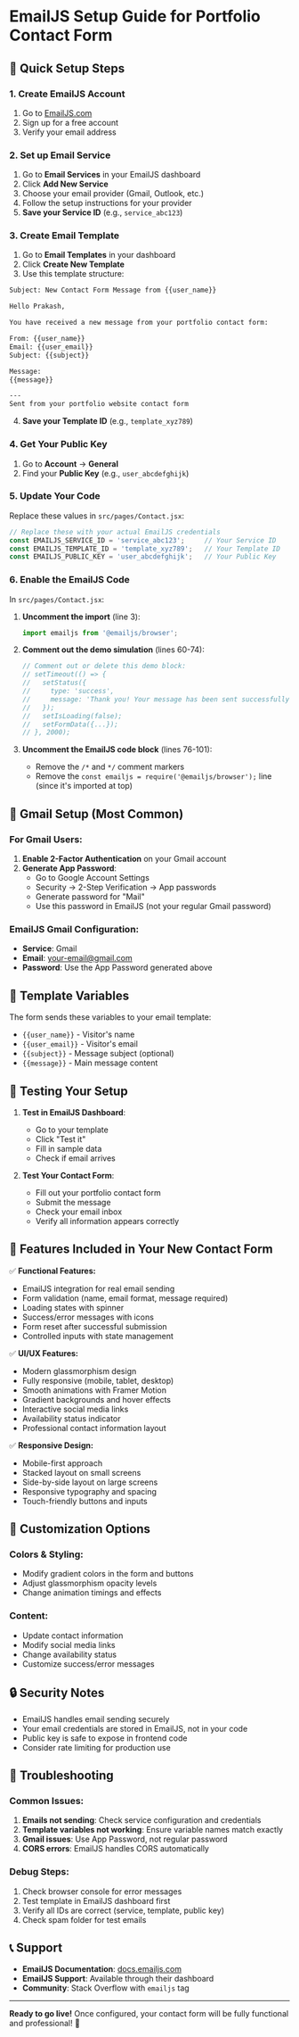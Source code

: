 # EmailJS Setup Guide for Portfolio Contact Form

## 🚀 Quick Setup Steps

### 1. Create EmailJS Account
1. Go to [EmailJS.com](https://www.emailjs.com/)
2. Sign up for a free account
3. Verify your email address

### 2. Set up Email Service
1. Go to **Email Services** in your EmailJS dashboard
2. Click **Add New Service**
3. Choose your email provider (Gmail, Outlook, etc.)
4. Follow the setup instructions for your provider
5. **Save your Service ID** (e.g., `service_abc123`)

### 3. Create Email Template
1. Go to **Email Templates** in your dashboard
2. Click **Create New Template**
3. Use this template structure:

```html
Subject: New Contact Form Message from {{user_name}}

Hello Prakash,

You have received a new message from your portfolio contact form:

From: {{user_name}}
Email: {{user_email}}
Subject: {{subject}}

Message:
{{message}}

---
Sent from your portfolio website contact form
```

4. **Save your Template ID** (e.g., `template_xyz789`)

### 4. Get Your Public Key
1. Go to **Account** → **General**
2. Find your **Public Key** (e.g., `user_abcdefghijk`)

### 5. Update Your Code
Replace these values in `src/pages/Contact.jsx`:

```javascript
// Replace these with your actual EmailJS credentials
const EMAILJS_SERVICE_ID = 'service_abc123';     // Your Service ID
const EMAILJS_TEMPLATE_ID = 'template_xyz789';   // Your Template ID  
const EMAILJS_PUBLIC_KEY = 'user_abcdefghijk';   // Your Public Key
```

### 6. Enable the EmailJS Code
In `src/pages/Contact.jsx`:

1. **Uncomment the import** (line 3):
   ```javascript
   import emailjs from '@emailjs/browser';
   ```

2. **Comment out the demo simulation** (lines 60-74):
   ```javascript
   // Comment out or delete this demo block:
   // setTimeout(() => {
   //   setStatus({ 
   //     type: 'success', 
   //     message: 'Thank you! Your message has been sent successfully...' 
   //   });
   //   setIsLoading(false);
   //   setFormData({...});
   // }, 2000);
   ```

3. **Uncomment the EmailJS code block** (lines 76-101):
   - Remove the `/*` and `*/` comment markers
   - Remove the `const emailjs = require('@emailjs/browser');` line (since it's imported at top)

## 📧 Gmail Setup (Most Common)

### For Gmail Users:
1. **Enable 2-Factor Authentication** on your Gmail account
2. **Generate App Password**:
   - Go to Google Account Settings
   - Security → 2-Step Verification → App passwords
   - Generate password for "Mail"
   - Use this password in EmailJS (not your regular Gmail password)

### EmailJS Gmail Configuration:
- **Service**: Gmail
- **Email**: your-email@gmail.com
- **Password**: Use the App Password generated above

## 🎯 Template Variables

The form sends these variables to your email template:
- `{{user_name}}` - Visitor's name
- `{{user_email}}` - Visitor's email
- `{{subject}}` - Message subject (optional)
- `{{message}}` - Main message content

## 🔧 Testing Your Setup

1. **Test in EmailJS Dashboard**:
   - Go to your template
   - Click "Test it"
   - Fill in sample data
   - Check if email arrives

2. **Test Your Contact Form**:
   - Fill out your portfolio contact form
   - Submit the message
   - Check your email inbox
   - Verify all information appears correctly

## 📱 Features Included in Your New Contact Form

✅ **Functional Features:**
- EmailJS integration for real email sending
- Form validation (name, email format, message required)
- Loading states with spinner
- Success/error messages with icons
- Form reset after successful submission
- Controlled inputs with state management

✅ **UI/UX Features:**
- Modern glassmorphism design
- Fully responsive (mobile, tablet, desktop)
- Smooth animations with Framer Motion
- Gradient backgrounds and hover effects
- Interactive social media links
- Availability status indicator
- Professional contact information layout

✅ **Responsive Design:**
- Mobile-first approach
- Stacked layout on small screens
- Side-by-side layout on large screens
- Responsive typography and spacing
- Touch-friendly buttons and inputs

## 🎨 Customization Options

### Colors & Styling:
- Modify gradient colors in the form and buttons
- Adjust glassmorphism opacity levels
- Change animation timings and effects

### Content:
- Update contact information
- Modify social media links
- Change availability status
- Customize success/error messages

## 🔒 Security Notes

- EmailJS handles email sending securely
- Your email credentials are stored in EmailJS, not in your code
- Public key is safe to expose in frontend code
- Consider rate limiting for production use

## 🚨 Troubleshooting

### Common Issues:
1. **Emails not sending**: Check service configuration and credentials
2. **Template variables not working**: Ensure variable names match exactly
3. **Gmail issues**: Use App Password, not regular password
4. **CORS errors**: EmailJS handles CORS automatically

### Debug Steps:
1. Check browser console for error messages
2. Test template in EmailJS dashboard first
3. Verify all IDs are correct (service, template, public key)
4. Check spam folder for test emails

## 📞 Support

- **EmailJS Documentation**: [docs.emailjs.com](https://www.emailjs.com/docs/)
- **EmailJS Support**: Available through their dashboard
- **Community**: Stack Overflow with `emailjs` tag

---

**Ready to go live!** Once configured, your contact form will be fully functional and professional! 🎉